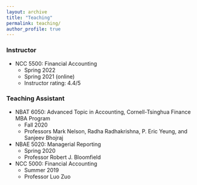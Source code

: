```yaml
---
layout: archive
title: "Teaching"
permalink: teaching/
author_profile: true
---
```


### Instructor
  * NCC 5500: Financial Accounting
      * Spring 2022
      * Spring 2021 (online)
      * Instructor rating: 4.4/5

### Teaching Assistant

  * NBAT 6050: Advanced Topic in Accounting, Cornell-Tsinghua Finance MBA Program
      * Fall 2020
      * Professors Mark Nelson, Radha Radhakrishna, P. Eric Yeung, and Sanjeev Bhojraj
  * NBAE 5020: Managerial Reporting
      * Spring 2020
      * Professor Robert J. Bloomfield
  * NCC 5000: Financial Accounting
      * Summer 2019
      * Professor Luo Zuo

